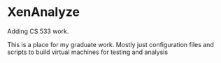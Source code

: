 XenAnalyze
==========
Adding CS 533 work.

This is a place for my graduate work.  Mostly just configuration files and scripts to build virtual machines for testing and analysis

